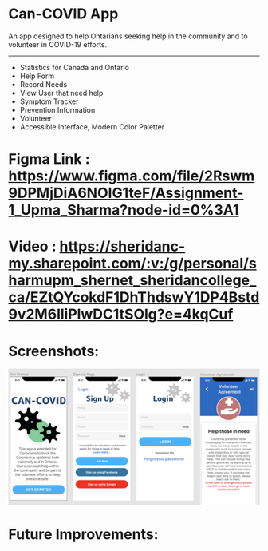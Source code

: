 # Can-COVID App

An app designed to help Ontarians seeking help in the community and to volunteer in COVID-19 efforts.
<hr>

* Statistics for Canada and Ontario
* Help Form
* Record Needs
* View User that need help
* Symptom Tracker
* Prevention Information
* Volunteer
* Accessible Interface, Modern Color Paletter

# Figma Link : https://www.figma.com/file/2Rswm9DPMjDiA6NOIG1teF/Assignment-1_Upma_Sharma?node-id=0%3A1
# Video : https://sheridanc-my.sharepoint.com/:v:/g/personal/sharmupm_shernet_sheridancollege_ca/EZtQYcokdF1DhThdswY1DP4Bstd9v2M6lliPlwDC1tSOlg?e=4kqCuf

# Screenshots: 

![picture alt](https://github.com/usharma94/HCI-Assignment2/blob/main/screenshot_1.png/ "Title is optional")

# Future Improvements: 
